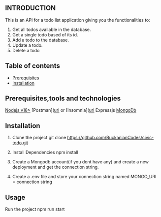 ## INTRODUCTION
This is an API for a todo list application giving you the functionalities to:
1. Get all todos available in the database.
2. Get a single todo based of its id.
3. Add a todo to the database.
4. Update a todo.
5. Delete a todo

## Table of contents
- [Prerequisites](#prerequistes)
- [Installation](#installation)


## Prerequisites,tools and technologies
[Nodejs v18>]([url](https://nodejs.org/en/download))
[Postman]([url]((https://www.postman.com/downloads/)) or [Insomnia]([url]((https://insomnia.rest/))
Expressjs
[MongoDb]([url](https://www.mongodb.com/products/platform/atlas-database))



## Installation
1. Clone the project 
 git clone https://github.com/BuckanianCodes/civic-todo.git

2. Install Dependencies
    npm install
3. Create a Mongodb account(if you dont have any) and create a new deployment and get the connection string.
   
4. Create a .env file and store your connection string named MONGO_URI = connection string

## Usage
Run the project
npm run start
